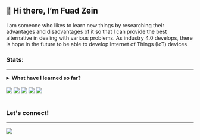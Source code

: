 ## 👋 Hi there, I’m **Fuad Zein**

I am someone who likes to learn new things by researching their advantages and disadvantages of it so that I can provide the best alternative in dealing with various problems. As industry 4.0 develops, there is hope in the future to be able to develop Internet of Things (IoT) devices.

### **Stats:**
<hr>

<details>
  <summary>
    <strong>
      What have I learned so far?
    </strong>
  </summary>
  - 👀 I'm interested in Frontend Web Developer and Internet of Things (IoT). </br>
  - 🌱 I'm currently learning Arduino, Javascript, Typescript. </br>
  - 💬 Ask me about anything. </br>
  - 📫 How to reach me: <a href="mailto:fzein.1695@gmail.com">email me...</a>
</details>
</br>

<div>
  <img src="https://github-profile-summary-cards.vercel.app/api/cards/profile-details?username=fuad-zein&theme=github_dark"/>
  <img src="https://github-profile-summary-cards.vercel.app/api/cards/repos-per-language?username=fuad-zein&theme=github_dark"/>
  <img src="https://github-profile-summary-cards.vercel.app/api/cards/most-commit-language?username=fuad-zein&theme=github_dark"/>
  <img src="https://github-profile-summary-cards.vercel.app/api/cards/stats?username=fuad-zein&theme=github_dark"/>
  <img src="https://github-profile-summary-cards.vercel.app/api/cards/productive-time?username=fuad-zein&theme=github_dark&utcOffset=8"/>
</div>
</br>

### **Let's connect!**
<hr>

<div>
  <a href="https://www.linkedin.com/in/fuad-zein-b2a509104/" target="blank">
    <img src='https://img.shields.io/badge/Fuad_Zein-30302f?style=flat&logo=linkedin&color=blue'/>
  </a>
</div>


<!-- 
 - https://github.com/vn7n24fzkq/github-profile-summary-cards
 - https://github.com/bagusfe/bagusfe
-->